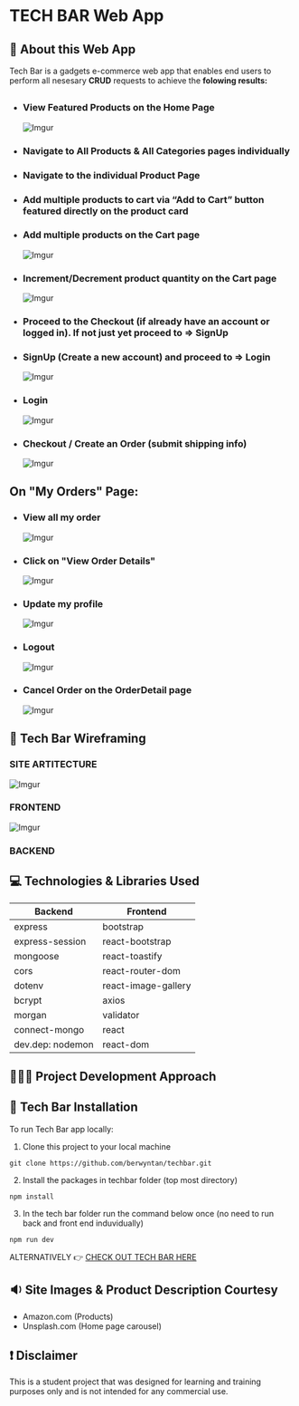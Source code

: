 # TECH BAR Web App

## 🧐 About this Web App

Tech Bar is a gadgets e-commerce web app that enables end users to perform all nesesary <b>CRUD</b> requests to achieve the <b>folowing results:</b>

##

- ### View Featured Products on the Home Page
  ![Imgur](https://i.imgur.com/qommxji.png)
- ### Navigate to All Products & All Categories pages individually
- ### Navigate to the individual Product Page
- ### Add multiple products to cart via <b>“Add to Cart”</b> button featured directly on the <b>product card</b>
- ### Add multiple products on the Cart page
  ![Imgur](https://i.imgur.com/Anxzjm6.png)
- ### Increment/Decrement product quantity on the Cart page
  ![Imgur](https://i.imgur.com/1nmmlsC.png)
- ### Proceed to the Checkout (if already have an account or logged in). If not just yet proceed to => SignUp
- ### SignUp (Create a new account) and proceed to => Login
  ![Imgur](https://i.imgur.com/FhtXV6s.png)
- ### Login
  ![Imgur](https://i.imgur.com/EhO2knW.png)
- ### Checkout / Create an Order (submit shipping info)
  ![Imgur](https://i.imgur.com/GGNNyqO.png)

## On "My Orders" Page:

- ### View all my order

  ![Imgur](https://i.imgur.com/7Ihw0dB.png)

- ### Click on "View Order Details"

  ![Imgur](https://i.imgur.com/ZVyYkID.png)

- ### Update my profile

  ![Imgur](https://i.imgur.com/ULGzLs5.png)

- ### Logout

  ![Imgur](https://i.imgur.com/Ju8W8pc.png)

- ### <b>Cancel Order</b> on the OrderDetail page
  ![Imgur](https://i.imgur.com/yPbFxys.png)

## 🧩 Tech Bar Wireframing

### SITE ARTITECTURE

![Imgur](https://i.imgur.com/wKRYVfi.png)

### FRONTEND

![Imgur](https://i.imgur.com/obGNZ9q.png)

### BACKEND

## 💻 Technologies & Libraries Used

| <b>Backend</b>   | <b>Frontend</b>     |
| ---------------- | ------------------- |
| express          | bootstrap           |
| express-session  | react-bootstrap     |
| mongoose         | react-toastify      |
| cors             | react-router-dom    |
| dotenv           | react-image-gallery |
| bcrypt           | axios               |
| morgan           | validator           |
| connect-mongo    | react               |
| dev.dep: nodemon | react-dom           |

## 👨🏽‍💻 Project Development Approach

## 🧰 Tech Bar Installation

To run Tech Bar app locally:

1. Clone this project to your local machine

```
git clone https://github.com/berwyntan/techbar.git
```

2. Install the packages in techbar folder (top most directory)

```
npm install
```

3. In the tech bar folder run the command below once (no need to run back and front end induvidually)

```
npm run dev
```

ALTERNATIVELY
👉 [CHECK OUT TECH BAR HERE](https://sore-blue-turtle-hat.cyclic.app/)

## 🔉 Site Images & Product Description Courtesy

- Amazon.com (Products)
- Unsplash.com (Home page carousel)

## ❗ Disclaimer

This is a student project that was designed for learning and training purposes only and is not intended for any commercial use.
